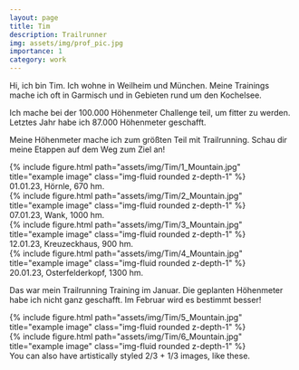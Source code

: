 ```yaml
---
layout: page
title: Tim
description: Trailrunner
img: assets/img/prof_pic.jpg
importance: 1
category: work
---
```


Hi, ich bin Tim. Ich wohne in Weilheim und München. Meine Trainings mache ich oft in Garmisch und in Gebieten rund um den Kochelsee.

Ich mache bei der 100.000 Höhenmeter Challenge teil, um fitter zu werden. Letztes Jahr habe ich 87.000 Höhenmeter geschafft.

Meine Höhenmeter mache ich zum größten Teil mit Trailrunning. Schau dir meine Etappen auf dem Weg zum Ziel an!


<div class="row">
    <div class="col-sm mt-3 mt-md-0">
        {% include figure.html path="assets/img/Tim/1_Mountain.jpg" title="example image" class="img-fluid rounded z-depth-1" %}
    </div>
    <div class="caption">
    01.01.23, Hörnle, 670 hm.
    </div>
    <div class="col-sm mt-3 mt-md-0">
        {% include figure.html path="assets/img/Tim/2_Mountain.jpg" title="example image" class="img-fluid rounded z-depth-1" %}
    </div>
    <div class="caption">
    07.01.23, Wank, 1000 hm.
    </div>
    <div class="col-sm mt-3 mt-md-0">
        {% include figure.html path="assets/img/Tim/3_Mountain.jpg" title="example image" class="img-fluid rounded z-depth-1" %}
    </div>
    <div class="caption">
    12.01.23, Kreuzeckhaus, 900 hm.
    </div>
</div>
<!-- <div class="caption">
    On the left, 01.01.23, Hörnle, 670 hm. Middle, 07.01.23, Wank, 1000 hm. Right, 12.01.23, Kreuzeckhaus, 900 hm.
</div> -->
<div class="row">
    <div class="col-sm mt-3 mt-md-0">
        {% include figure.html path="assets/img/Tim/4_Mountain.jpg" title="example image" class="img-fluid rounded z-depth-1" %}
    </div>
</div>
<div class="caption">
    20.01.23, Osterfelderkopf, 1300 hm.
</div>

Das war mein Trailrunning Training im Januar. Die geplanten Höhenmeter habe ich nicht ganz geschafft. Im Februar wird es bestimmt besser!


<div class="row justify-content-sm-center">
    <div class="col-sm-8 mt-3 mt-md-0">
        {% include figure.html path="assets/img/Tim/5_Mountain.jpg" title="example image" class="img-fluid rounded z-depth-1" %}
    </div>
    <div class="col-sm-4 mt-3 mt-md-0">
        {% include figure.html path="assets/img/Tim/6_Mountain.jpg" title="example image" class="img-fluid rounded z-depth-1" %}
    </div>
</div>
<div class="caption">
    You can also have artistically styled 2/3 + 1/3 images, like these.
</div>

